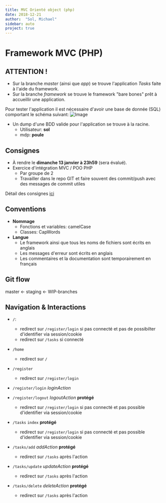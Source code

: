 ```yaml
---
title: MVC Orienté object (php)
date: 2018-12-21
author:  "Sol, Michael"
sidebar: auto
project: true
---
```


# Framework MVC (PHP)

## ATTENTION !
* Sur la branche *master* (ainsi que *app*) se trouve l'application *Tasks* faite à l'aide du framework.
* Sur la branche *framework* se trouve le framework "bare bones" prêt à accueillir une application.

Pour tester l'application il est nécessaire d'avoir une base de donnée (SQL) comportant le schéma suivant:
![Image](https://i.imgur.com/1meVyHc.png)

* Un dump d'une BDD valide pour l'application se trouve à la racine.
  * Utilisateur: **sol**
  * mdp: **poule**

##  Consignes
* À rendre le **dimanche 13 janvier à 23h59** (sera évalué). 
* Exercice d'intégration MVC / POO PHP
  * Par groupe de 2
  * Travailler dans le repo GIT et faire souvent des commit/push avec des messages de commit utiles

Détail des consignes [ici](https://ssl.horus.ch/~schaefer/bin/view/HEArc/RenduMVCPOOPHP)

## Conventions
* **Nommage**
  * Fonctions et variables: camelCase
  * Classes: CapWords
* **Langue**
  * Le framework ainsi que tous les noms de fichiers sont écrits en anglais
  * Les messages d'erreur sont écrits en anglais 
  * Les commentaires et la documentation sont temporairement en français


## Git flow

master <- staging <- WIP-branches


## Navigation & Interactions

<Card header="root" :title="true" max-width="700">

* `/`: 
  * redirect sur `/register/login` si pas connecté et pas de possibilter d'identifier via session/cookie
  * redirect sur `/tasks` si connecté


* `/home` 
  * redirect sur `/`

</Card>

<Card header="register" :title="true" max-width="700">

* `/register` 
  * redirect sur `/register/login`


* `/register/login` _loginAction_

* `/register/logout` _logoutAction_ **protégé**
  * redirect sur `/register/login` si pas connecté et pas possible d'identifier via session/cookie


</Card>


<Card header="taks" :title="true" max-width="700">

* `/tasks` `index` **protégé**
  * redirect sur `/register/login` si pas connecté et pas possible d'identifier via session/cookie


* `/tasks/add` _addAction_ **protégé**
  * redirect sur `/tasks` après l'action


* `/tasks/update` _updateAction_ **protégé**
  * redirect sur `/tasks` après l'action


* `/tasks/delete` _deleteAction_ **protégé**
  * redirect sur `/tasks` après l'action

</Card>



